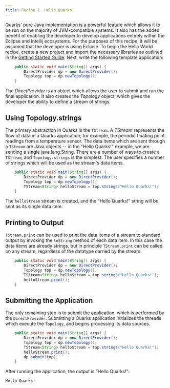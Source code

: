 ```yaml
---
title: Recipe 1. Hello Quarks!
---
```


Quarks' pure Java implementation is a powerful feature which allows it to be run on the majority of JVM-compatible systems. It also has the added benefit of enabling the developer to develop applications entirely within the Eclipse and Intellij ecosystems. For the purposes of this recipe, it will be assumed that the developer is using Eclipse. To begin the Hello World recipe, create a new project and import the necessary libraries as outlined in the [Getting Started Guide](../docs/quarks-getting-started). Next, write the following template application:

``` java
    public static void main(String[] args) {
        DirectProvider dp = new DirectProvider();
        Topology top = dp.newTopology();
    }
```

The *DirectProvider* is an object which allows the user to submit and run the final application. It also creates the *Topology* object, which gives the developer the ability to define a stream of strings.

## Using Topology.strings
The primary abstraction in Quarks is the `TStream`. A *TStream* represents the flow of data in a Quarks application; for example, the periodic floating point readings from a temperature sensor. The data items which are sent through a `TStream` are Java objects -- in the "Hello Quarks!" example, we are sending a single java.lang.String. There are a number of ways to create a `TStream`, and `Topology.strings` is the simplest. The user specifies a number of strings which will be used as the stream's data items.


``` java
    public static void main(String[] args) {
        DirectProvider dp = new DirectProvider();
        Topology top = dp.newTopology();
        TStream<String> helloStream = top.strings("Hello Quarks!");
    }
```

The `helloStream` stream is created, and the "Hello Quarks!" string will be sent as its single data item.
## Printing to Output
`TStream.print` can be used to print the data items of a stream to standard output by invoking the `toString` method of each data item. In this case the data items are already strings, but in principle `TStream.print` can be called on any stream, regardless of the datatype carried by the stream.

``` java
    public static void main(String[] args) {
        DirectProvider dp = new DirectProvider();
        Topology top = dp.newTopology();
        TStream<String> helloStream = top.strings("Hello Quarks!");
		helloStream.print();
    }
```

## Submitting the Application
The only remaining step is to submit the application, which is performed by the `DirectProvider`. Submitting a Quarks application initializes the threads which execute the `Topology`, and begins processing its data sources.

``` java
    public static void main(String[] args) {
        DirectProvider dp = new DirectProvider();
        Topology top = dp.newTopology();
        TStream<String> helloStream = top.strings("Hello Quarks!");
        helloStream.print();
        dp.submit(top);
    }
```

After running the application, the output is "Hello Quarks!":

```
Hello Quarks!
```





